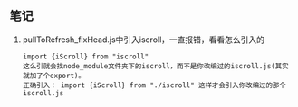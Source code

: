 ## 笔记
1. pullToRefresh_fixHead.js中引入iscroll，一直报错，看看怎么引入的    
    ```
    import {iScroll} from "iscroll"
    这么引就会找node_module文件夹下的iscroll，而不是你改编过的iscroll.js(其实就加了个export)。
    正确引入： import {iScroll} from "./iscroll" 这样才会引入你改编过的那个iscroll.js
    ```

